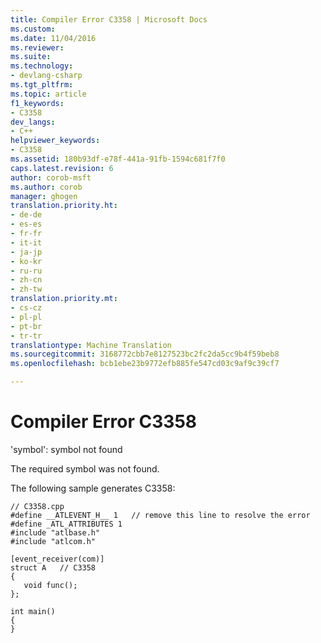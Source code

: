 ```yaml
---
title: Compiler Error C3358 | Microsoft Docs
ms.custom: 
ms.date: 11/04/2016
ms.reviewer: 
ms.suite: 
ms.technology:
- devlang-csharp
ms.tgt_pltfrm: 
ms.topic: article
f1_keywords:
- C3358
dev_langs:
- C++
helpviewer_keywords:
- C3358
ms.assetid: 180b93df-e78f-441a-91fb-1594c681f7f0
caps.latest.revision: 6
author: corob-msft
ms.author: corob
manager: ghogen
translation.priority.ht:
- de-de
- es-es
- fr-fr
- it-it
- ja-jp
- ko-kr
- ru-ru
- zh-cn
- zh-tw
translation.priority.mt:
- cs-cz
- pl-pl
- pt-br
- tr-tr
translationtype: Machine Translation
ms.sourcegitcommit: 3168772cbb7e8127523bc2fc2da5cc9b4f59beb8
ms.openlocfilehash: bcb1ebe23b9772efb885fe547cd03c9af9c39cf7

---
```

# Compiler Error C3358
'symbol': symbol not found  
  
 The required symbol was not found.  
  
 The following sample generates C3358:  
  
```  
// C3358.cpp  
#define __ATLEVENT_H__ 1   // remove this line to resolve the error  
#define _ATL_ATTRIBUTES 1  
#include "atlbase.h"  
#include "atlcom.h"  
  
[event_receiver(com)]  
struct A   // C3358  
{  
   void func();  
};  
  
int main()  
{  
}  
```


<!--HONumber=Jan17_HO1-->


